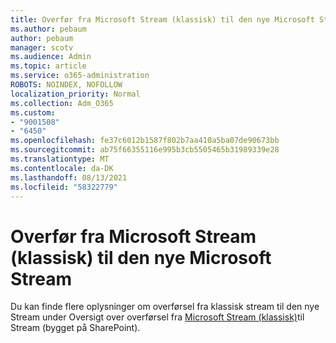 ```yaml
---
title: Overfør fra Microsoft Stream (klassisk) til den nye Microsoft Stream
ms.author: pebaum
author: pebaum
manager: scotv
ms.audience: Admin
ms.topic: article
ms.service: o365-administration
ROBOTS: NOINDEX, NOFOLLOW
localization_priority: Normal
ms.collection: Adm_O365
ms.custom:
- "9001508"
- "6450"
ms.openlocfilehash: fe37c6012b1587f802b7aa410a5ba07de90673bb
ms.sourcegitcommit: ab75f66355116e995b3cb5505465b31989339e28
ms.translationtype: MT
ms.contentlocale: da-DK
ms.lasthandoff: 08/13/2021
ms.locfileid: "58322779"
---
```

# <a name="migrate-from-microsoft-stream-classic-to-the-new-microsoft-stream"></a>Overfør fra Microsoft Stream (klassisk) til den nye Microsoft Stream

Du kan finde flere oplysninger om overførsel fra klassisk stream til den nye Stream under Oversigt over overførsel fra [Microsoft Stream (klassisk)](https://docs.microsoft.com/stream/streamnew/stream-classic-to-new-migration-overview)til Stream (bygget på SharePoint).